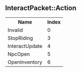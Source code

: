 ## InteractPacket::Action

<table><tr><th>Name</th><th>Index</th><tr><td>Invalid</td><td>0</td></tr><tr><td>StopRiding</td><td>3</td></tr><tr><td>InteractUpdate</td><td>4</td></tr><tr><td>NpcOpen</td><td>5</td></tr><tr><td>OpenInventory</td><td>6</td></tr></table>
